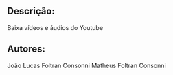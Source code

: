 ## Descrição:
Baixa vídeos e áudios do Youtube

## Autores:
João Lucas Foltran Consonni
Matheus Foltran Consonni
